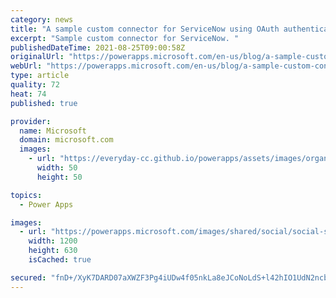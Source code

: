 ```yaml
---
category: news
title: "A sample custom connector for ServiceNow using OAuth authentication"
excerpt: "Sample custom connector for ServiceNow. "
publishedDateTime: 2021-08-25T09:00:58Z
originalUrl: "https://powerapps.microsoft.com/en-us/blog/a-sample-custom-connector-for-servicenow-using-oauth-authentication/"
webUrl: "https://powerapps.microsoft.com/en-us/blog/a-sample-custom-connector-for-servicenow-using-oauth-authentication/"
type: article
quality: 72
heat: 74
published: true

provider:
  name: Microsoft
  domain: microsoft.com
  images:
    - url: "https://everyday-cc.github.io/powerapps/assets/images/organizations/microsoft.com-50x50.jpg"
      width: 50
      height: 50

topics:
  - Power Apps

images:
  - url: "https://powerapps.microsoft.com/images/shared/social/social-share-post-ignite.png"
    width: 1200
    height: 630
    isCached: true

secured: "fnD+/XyK7DARD07aXWZF3Pg4iUDw4f05nkLa8eJCoNoLdS+l42hIO1UdN2ncbcJpQZKTO8yNvwq1yd8S8EgX/pbtXZO6lzATpdccX1kaNVWIxgXpCYRTYOcmVi7M+reVNdf3Hl9YH/dUixJoyylhWNl/Fse+zlcRxrwTrGsgCgDpvy9g9mMR3bbZgeVj/6xD+zXEP+Rd1tqyftqyRu2AORr92V0Ur2HdTos279n+hWPQo+ivfG+JXykKTCDWzVoMlPD950MYzDVMeBerdiKYVWf6rvHT1GUul9UGxShCLz2swUxjyKweAe8M/2prNNddFkHKrde21ukqIcw2rx29MPrGsZfb4MZokDW9po4gT7k=;A8Kspt7jo/HQ3MPbRuFr3g=="
---
```


